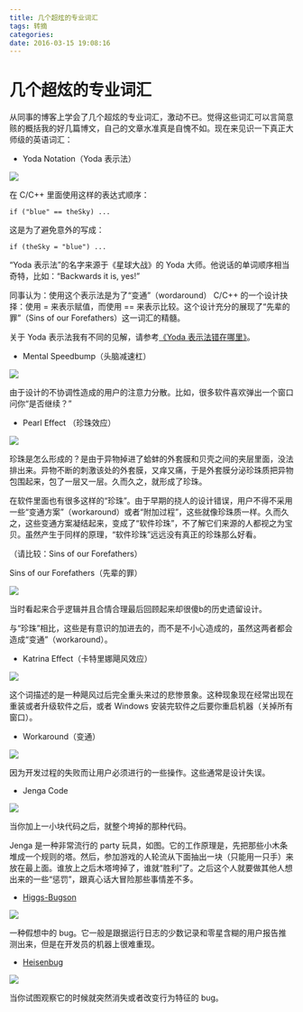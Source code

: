 ```yaml
---
title: 几个超炫的专业词汇
tags: 转摘
categories:  
date: 2016-03-15 19:08:16
---
```


# 几个超炫的专业词汇

从同事的博客上学会了几个超炫的专业词汇，激动不已。觉得这些词汇可以言简意赅的概括我的好几篇博文，自己的文章水准真是自愧不如。现在来见识一下真正大师级的英语词汇：

- Yoda Notation（Yoda 表示法）

![](http://www.yinwang.org/images/yoda-notation.jpeg)
<!--more-->

在 C/C++ 里面使用这样的表达式顺序：
```
if ("blue" == theSky) ...
```
这是为了避免意外的写成：
```
if (theSky = "blue") ...
```
“Yoda 表示法”的名字来源于《星球大战》的 Yoda 大师。他说话的单词顺序相当奇特，比如：“Backwards it is, yes!”

同事认为：使用这个表示法是为了“变通”（wordaround） C/C++ 的一个设计抉择：使用 = 来表示赋值，而使用 == 来表示比较。这个设计充分的展现了“先辈的罪”（Sins of our Forefathers）这一词汇的精髓。

关于 Yoda 表示法我有不同的见解，请参考[《Yoda 表示法错在哪里》](http://www.yinwang.org/blog-cn/2013/04/14/yoda-notation)。

- Mental Speedbump（头脑减速杠）

![](http://www.yinwang.org/images/speedbump.jpeg)

由于设计的不协调性造成的用户的注意力分散。比如，很多软件喜欢弹出一个窗口问你“是否继续？”

- Pearl Effect （珍珠效应）

![](https://encrypted-tbn2.gstatic.com/images?q=tbn:ANd9GcQbEqd7J07hkpTtp4Kz1njGM0GAo0_v7CFn04vLtfUtjUK7X5eSxQ)

珍珠是怎么形成的？是由于异物掉进了蛤蚌的外套膜和贝壳之间的夹层里面，没法排出来。异物不断的刺激该处的外套膜，又痒又痛，于是外套膜分泌珍珠质把异物包围起来，包了一层又一层。久而久之，就形成了珍珠。

在软件里面也有很多这样的“珍珠”。由于早期的挠人的设计错误，用户不得不采用一些“变通方案”（workaround）或者“附加过程”，这些就像珍珠质一样。久而久之，这些变通方案凝结起来，变成了“软件珍珠”，不了解它们来源的人都视之为宝贝。虽然产生于同样的原理，“软件珍珠”远远没有真正的珍珠那么好看。

（请比较：Sins of our Forefathers）

Sins of our Forefathers（先辈的罪）

![](http://www.yinwang.org/images/sins-fathers.jpeg)

当时看起来合乎逻辑并且合情合理最后回顾起来却很傻b的历史遗留设计。

与“珍珠”相比，这些是有意识的加进去的，而不是不小心造成的，虽然这两者都会造成“变通”（workaround）。

- Katrina Effect（卡特里娜飓风效应）

![](https://encrypted-tbn1.gstatic.com/images?q=tbn:ANd9GcTU8qb9teH69EX14q2t2Y9hrW836MXxTWE7bN9Q2AQ-e9vpSLMB)

这个词描述的是一种飓风过后完全重头来过的悲惨景象。这种现象现在经常出现在重装或者升级软件之后，或者 Windows 安装完软件之后要你重启机器（关掉所有窗口）。

- Workaround（变通）

![](http://www.yinwang.org/images/workaround.png)

因为开发过程的失败而让用户必须进行的一些操作。这些通常是设计失误。

- Jenga Code

![](http://www.yinwang.org/images/jenga-code.jpg)

当你加上一小块代码之后，就整个垮掉的那种代码。

Jenga 是一种非常流行的 party 玩具，如图。它的工作原理是，先把那些小木条堆成一个规则的塔。然后，参加游戏的人轮流从下面抽出一块（只能用一只手）来放在最上面。谁放上之后木塔垮掉了，谁就“胜利”了。之后这个人就要做其他人想出来的一些“惩罚”，跟真心话大冒险那些事情差不多。

- [Higgs-Bugson](http://en.wikipedia.org/wiki/Higgs_boson)

![](http://www.yinwang.org/images/higgs-boson.jpg)

一种假想中的 bug。它一般是跟据运行日志的少数记录和零星含糊的用户报告推测出来，但是在开发员的机器上很难重现。

- [Heisenbug](http://en.wikipedia.org/wiki/Heisenberg_uncertainty_principle)

![](http://www.yinwang.org/images/heisenbug.png)

当你试图观察它的时候就突然消失或者改变行为特征的 bug。
